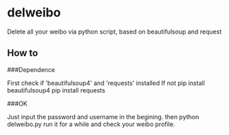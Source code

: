 delweibo
============
Delete all your weibo via python script, based on beautifulsoup and request

How to 
---------
###Dependence

First check if 'beautifulsoup4' and 'requests' installed 
If not 
    pip install beautifulsoup4
    pip install requests

###OK

Just input the password and username in the begining.
then 
    python delweibo.py
run it for a while and check your weibo profile.

